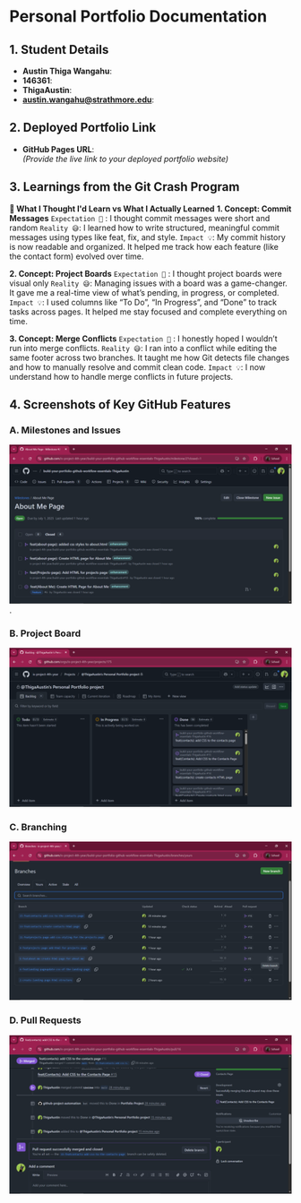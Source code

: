 # Personal Portfolio Documentation

## 1. Student Details

- **Austin Thiga Wangahu**:
- **146361**:
- **ThigaAustin**:
- **austin.wangahu@strathmore.edu**:

## 2. Deployed Portfolio Link

- **GitHub Pages URL**:  
  _(Provide the live link to your deployed portfolio website)_

## 3. Learnings from the Git Crash Program
**🧠 What I Thought I'd Learn vs What I Actually Learned**
**1. Concept: Commit Messages**
`Expectation 👀` : I thought commit messages were short and random
`Reality 😅`: I learned how to write structured, meaningful commit messages using types like feat, fix, and style.
`Impact 💡`: My commit history is now readable and organized. It helped me track how each feature (like the contact form) evolved over time.

**2. Concept: Project Boards**
`Expectation 👀` : I thought project boards were visual only
`Reality 😅`: Managing issues with a board was a game-changer. It gave me a real-time view of what’s pending, in progress, or completed.
`Impact 💡`: I used columns like “To Do”, “In Progress”, and “Done” to track tasks across pages. It helped me stay focused and complete everything on time.

**3. Concept: Merge Conflicts**
`Expectation 👀` :  I honestly hoped I wouldn’t run into merge conflicts.
`Reality 😅`: I ran into a conflict while editing the same footer across two branches. It taught me how Git detects file changes and how to manually resolve and commit clean code.
`Impact 💡`: I now understand how to handle merge conflicts in future projects.

## 4. Screenshots of Key GitHub Features

### A. Milestones and Issues

![alt text](<Screenshot (42).png>).

### B. Project Board

![alt text](<Screenshot (43).png>)

### C. Branching

![alt text](<Screenshot (44).png>)

### D. Pull Requests

![alt text](<Screenshot (45).png>)

